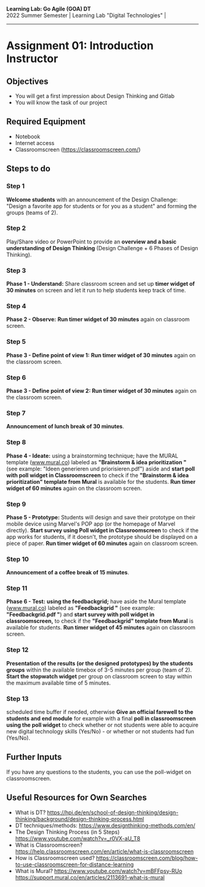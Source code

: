 <!--- Learning Lab: "Digital Technologies" DT
Author: Mert Ünal 		Date: 2022

-->



**Learning Lab: Go Agile (GOA) DT**   
2022 Summer Semester | Learning Lab "Digital Technologies" |  

***
# Assignment 01: Introduction Instructor

## Objectives
- You will get a first impression about Design Thinking and Gitlab
- You will know the task of our project

## Required Equipment
- Notebook
- Internet access
- Classroomscreen (https://classroomscreen.com/)

## Steps to do


### Step 1
**Welcome students** with an announcement of the Design Challenge: "Design a favorite app for students or for you as a student" and forming the groups (teams of 2). 

### Step 2
Play/Share video or PowerPoint to provide an **overview and a basic understanding of Design Thinking** (Design Challenge + 6 Phases of Design Thinking). 

### Step 3
**Phase 1 - Understand:** Share classroom screen and set up **timer widget of 30 minutes** on screen and let it run to help students keep track of time.

### Step 4
**Phase 2 - Observe:** **Run timer widget of 30 minutes** again on classroom screen.

### Step 5
**Phase 3 - Define point of view 1:** **Run timer widget of 30 minutes** again on the classroom screen.

### Step 6
**Phase 3 - Define point of view 2: Run timer widget of 30 minutes** again on the classroom screen.

### Step 7
**Announcement of lunch break of 30 minutes**.

### Step 8
**Phase 4 - Ideate:** using a brainstorming technique; have the MURAL template (www.mural.co) labeled as **"Brainstorm & idea prioritization "** (see example: "Ideen generieren und priorisieren.pdf") aside and **start poll with poll widget in Classroomscreen** to check if the **"Brainstorm & idea prioritization" template from Mural** is available for the students. **Run timer widget of 60 minutes** again on the classroom screen.

### Step 9
**Phase 5 - Prototype:** Students will design and save their prototype on their mobile device using Marvel's POP app (or the homepage of Marvel directly). **Start survey using Poll widget in Classroomscreen** to check if the app works for students, if it doesn't, the prototype should be displayed on a piece of paper. **Run timer widget of 60 minutes** again on classroom screen.

### Step 10
**Announcement of a coffee break of 15 minutes**.

### Step 11
**Phase 6 - Test:** **using the feedbackgrid;** have aside the Mural template (www.mural.co) labeled as **"Feedbackgrid "** (see example: **"Feedbackgrid.pdf "**) and **start survey with poll widget in classroomscreen,** to check if the **"Feedbackgrid" template from Mural** is available for students. **Run timer widget of 45 minutes** again on classroom screen.

### Step 12
**Presentation of the results (or the designed prototypes) by the students groups** within the available timebox of 3-5 minutes per group (team of 2). **Start the stopwatch widget** per group on classroom screen to stay within the maximum available time of 5 minutes.

### Step 13
scheduled time buffer if needed, otherwise **Give an official farewell to the students and end module** for example with a final **poll in classroomscreen using the poll widget** to check whether or not students were able to acquire new digital technology skills (Yes/No) - or whether or not students had fun (Yes/No).



## Further Inputs

If you have any questions to the students, you can use the poll-widget on classroomscreen.


## Useful Resources for Own Searches

- What is DT? <https://hpi.de/en/school-of-design-thinking/design-thinking/background/design-thinking-process.html>
- DT techniques/methods: <https://www.designthinking-methods.com/en/>
- The Design Thinking Process (in 5 Steps) <https://www.youtube.com/watch?v=_r0VX-aU_T8>
- What is Classroomscreen? <https://help.classroomscreen.com/en/article/what-is-classroomscreen>
- How is Classroomscreen used? <https://classroomscreen.com/blog/how-to-use-classroomscreen-for-distance-learning>
- What is Mural? <https://www.youtube.com/watch?v=mBFFpsy-RUo>  <https://support.mural.co/en/articles/2113691-what-is-mural> 


